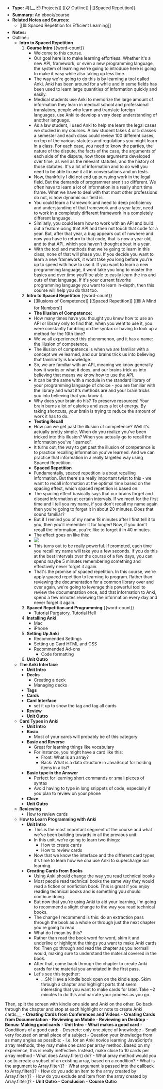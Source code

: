 - **Type:** #[[__ 📦 Projects]] [[📋 Outline]] | [[Spaced Repetition]]
- **Summary:** An ebook/course
- **Related Notes and Sources:**
    - [[🟦 Spaced Repetition for Efficient Learning]]
- **Notes:**
- Outline::
    - **Intro to Spaced Repetition**
        1. **Course Intro** {{word-count}}
            - Welcome to this course.
            - Our goal here is to make learning effortless. Whether it's a new API, framework, or even a new programming language, the system of learning we're going to introduce here is going to make it easy while also taking up less time.
            - The way we're going to do this is by learning a tool called Anki. Anki has been around for a while and in some fields has been used to learn large quantities of information quickly and easily.
            - Medical students use Anki to memorize the large amount of information they learn in medical school and professional translators, people who learn and translate foreign languages, use Anki to develop a very deep understanding of another language.
            - As a law student, I used Anki to help me learn the legal cases we studied in my courses. A law student takes 4 or 5 classes a semester and each class could review 100 different cases, on top of the various statutes and regulations you might learn in a class. For each case, you need to know the parties, the nature of the dispute, the facts of the case, the arguments of each side of the dispute, how those arguments developed over time, as well as the relevant statutes, and the history of those statutes. It's a lot of information and to do well you need to be able to use it all in conversations and on tests.
            - Now, thankfully I did not end up pursuing work in the legal field. But the demands of programmer aren't so different. We often have to learn a lot of information in a really short time frame. What we have to deal with that most other professions do not, is how dynamic our field is.
            - You could learn a framework and need to deep proficiency and understanding of that framework and a year later, need to work in a completely different framework in a completely different language.
            - Similarly, you could learn how to work with an API and build out a feature using that API and then not touch that code for a year. But, after that year, a bug appears out of nowhere and now you have to return to that code, that is now a year old, and to that API, which you haven't thought about in a year.
            - With the tool and methods that we're going to learn in this class, none of that will phase you. If you decide you want to learn a new framework, it wont take you long before you're up to speed with how to use it. If you want to learn a new programming language, it wont take you long to master the basics and over time you'll be able to easily learn the ins and outs of that language. If it's your current favorite programming language you want to learn in-depth, then this course will help you do that too.
        2. **Intro to Spaced Repetition** {{word-count}}
            - [[Illusions of Competence]] [[Spaced Repetition]] [[🟦 A Mind for Numbers]]
            - **The Illusion of Competence:**
            - How many times have you thought you knew how to use an API or library only to find that, when you went to use it, you were constantly fumbling on the syntax or having to look up a method for the 10th time?
            - We've all experienced this phenomenon, and it has a name: the illusion of competence.
            - The illusion of competence is when we are familiar with a concept we've learned, and our brains trick us into believing that familiarity is knowledge.
            - So, we are familiar with an API, meaning we know generally how it works or what it does, and our brains trick us into believing that means we know how to use the API.
            - It can be the same with a module in the standard library of your programming language of choice - you are familiar with the library and what it's methods are and your brain tricks you into believing that you know it.
            - Why does your brain do his? To preserve resources! Your brain burns a lot of calories and uses a lot of energy. By taking shortcuts, your brain is trying to reduce the amount of work it has to do.
            - **Testing Recall**
            - How can we get past the illusion of competence? Well it's actually pretty simple. When do you realize you've been tricked into this illusion? When you actually go to recall the information you've "learned".
            - It turns out, the way to get past the illusion of competence is to practice recalling information you've learned. And we can practice that information in a really targeted way using Spaced Repetition.
            - **Spaced Repetition**
            - Fundamentally, spaced repetition is about recalling information. But there's a really important twist to this - we want to recall information at the optimal time based on the spacing effect, which spaced repetition is based on.
            - The spacing effect basically says that our brains forget and discard information at certain intervals. If we meet for the first time and I tell you my name, if you don't recall my name again then you're going to forget it in about 20 minutes. Does that sound familiar?
            - But if I remind you of my name 18 minutes after I first tell it to you, then you'll remember it for longer! Now, if you don't recall the information, you're like to forget it in 40 minutes.
            - The effect goes on like this:
            - ![](https://firebasestorage.googleapis.com/v0/b/firescript-577a2.appspot.com/o/imgs%2Fapp%2FZakk%2FlOggQHwtKR.png?alt=media&token=af9b6fed-37a1-4a4b-8919-32a4621bfcd0)
            - This turns out to be really powerful. If prompted, each time you recall my name will take you a few seconds. If you do this at the best intervals over the course of a few days, you can spend maybe 5 minutes remembering something and effectively never forget it again.
            - That's the promise of spaced repetition. In this course, we're apply spaced repetition to learning to program. Rather than reviewing the documentation for a common library over and over again, we're going to leverage this powerful tool to review the documentation once, add that information to Anki, spend a few minutes reviewing the information every day and never forget it again.
        3. **Spaced Repetition and Programming** {{word-count}}
            - Tutorial Purgatory, Tutorial Hell
        4. **Installing Anki**
            - Mac
            - iPhone
        5. **Setting Up Anki**
            - Recommended Settings
            - Setting up Card HTML and CSS
            - Recommended Ad-ons
                - Code formatting
        6. **Unit Outro**
    - **The Anki Interface**
        - **Unit Intro**
        - **Decks**
            - Creating a deck
            - Managing decks
        - **Tags**
        - **Cards**
        - **Card Interface**
            - set it up to show the tag and tag all cards
        - **Review**
        - **Unit Outro**
    - **Card Types in Anki**
        - **Unit Intro**
        - **Basic**
            - Most of your cards will probably be of this category
        - **Basic and Reverse**
            - Great for learning things like vocabulary
            - For instance, you might have a card like this:
                - Front: What is an array?
                - Back: What is a data structure in JavaScript for holding items in a list?
        - **Basic type in the Answer**
            - Perfect for learning short commands or small pieces of syntax
            - Avoid having to type in long snippets of code, especially if you plan to review on your phone
        - **Cloze**
        - **Unit Outro**
    - **Reviewing**
        - How to review cards
    - **How to Learn Programming with Anki**
        - **Unit Intro**
            - This is the most important segment of the course and what we've been building towards in all the previous unit
            - In this unit, we're going to learn two things:
                - How to create cards
                - How to review cards
            - Now that we know the interface and the different card types, it's time to learn how we cna use Anki to supercharge our learning.
        - **Creating Cards from Books**
            - Using Anki should change the way you read technical books
            - Most people read technical books the same way they would read a fiction or nonfiction book. This is great if you enjoy reading technical books and is something you should continue doing.
            - But now that you're using Anki to aid your learning, I'm going to recommend a slight change to the way you read technical books.
            - The change I recommend is this: do an extraction pass through the book as a whole or through just the next chapter you're going to read
            - What do I mean by this?
            - Rather than read the book word for word, skim it and underline or highlight the things you want to make Anki cards for. Then go through and read the chapter as you normall would, making sure to understand the material covered in the book.
            - After that, come back through the chapter to create Anki cards for the material you annotated in the first pass.
            - Let's see this together:
                - __SN: Have a kindle book open on the kindle app. Skim through a chapter and highlight parts that seem interesting that you want to make cards for later. Take ~2 minutes to do this and narrate your process as you go.

Then, split the screen with kindle one side and Anki on the other. Go back through the chapter and stop at each highlight or note to create Anki cards.__
        - **Creating Cards from Conferences and Videos**
        - **Creating Cards from Documentation**
        - **Reviewing on Mobile**
        - **Reviewing on Desktop**
    - **Bonus: Making good cards**
        - **Unit Intro**
        - **What makes a good card**
            - Conditions of a good card:
                - Descrete: only one piece of knowledge
                - Small: very focused on small piece of a subject
            - Question your knowledge from as many angles as possible:
                - I.e. for an Anki novice learning JavaScript's array methods, they may make one card per array method. Based on my experience, this is really ineffective. Instead, make close to 10 cards per array method
                    - What does Array.filter() do?
                    - What array method would you use to create a subset of an existing array, based on a condition?
                    - What is the argument to Array.filter()?
                    - What argument is passed into the callback to Array.filter()?
                    - How do you add an item to the array created by Array.filter()?
                    - How do you exclude and item from the array created by Array.filter()?
        - **Unit Outro**
    - **Conclusion**
        - **Course Outro**

